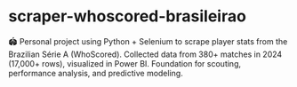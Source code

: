 # scraper-whoscored-brasileirao
🏟️ Personal project using Python + Selenium to scrape player stats from the Brazilian Série A (WhoScored). Collected data from 380+ matches in 2024 (17,000+ rows), visualized in Power BI. Foundation for scouting, performance analysis, and predictive modeling.
